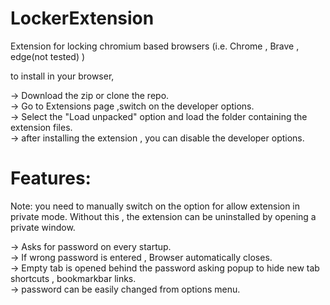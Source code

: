 # LockerExtension
Extension for locking chromium based browsers (i.e. Chrome , Brave , edge(not tested) )

to install in your browser,  

  -> Download the zip or clone the repo.    
  -> Go to Extensions page ,switch on the developer options.  
  -> Select the "Load unpacked" option and load the folder containing the extension files.  
  -> after installing the extension , you can disable the developer options.   
  
        
  
  
  
# Features:
  
  Note: you need to manually switch on the option for allow extension in private mode. Without this , the extension can be uninstalled by opening a private window.   
  
  -> Asks for password on every startup.   
  -> If wrong password is entered , Browser automatically closes.  
  -> Empty tab is opened behind the password asking popup to hide new tab shortcuts , bookmarkbar links.  
  -> password can be easily changed from options menu.  
  
  
